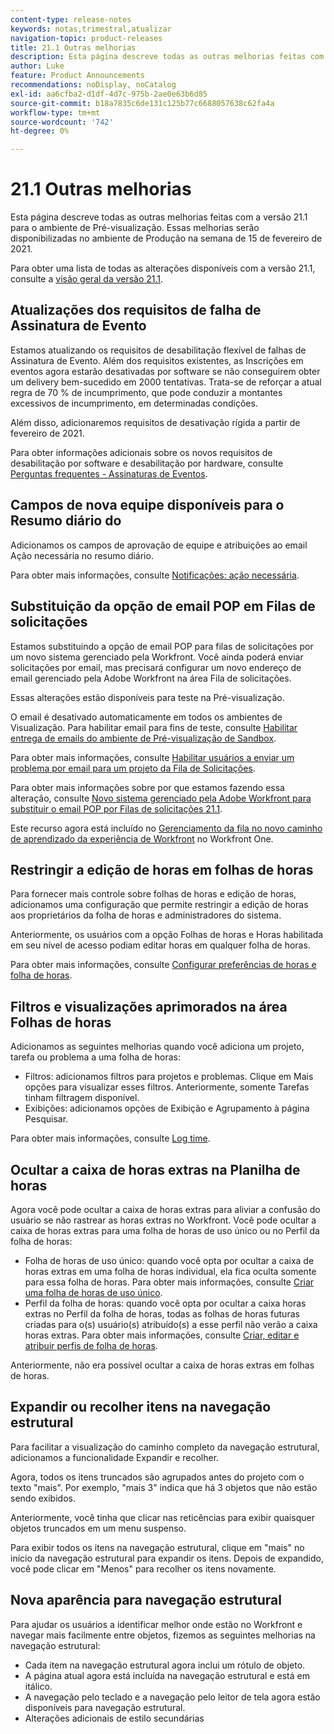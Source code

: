```yaml
---
content-type: release-notes
keywords: notas,trimestral,atualizar
navigation-topic: product-releases
title: 21.1 Outras melhorias
description: Esta página descreve todas as outras melhorias feitas com a versão 21.1 para o ambiente de Pré-visualização. Essas melhorias serão disponibilizadas no ambiente de Produção na semana de 15 de fevereiro de 2021.
author: Luke
feature: Product Announcements
recommendations: noDisplay, noCatalog
exl-id: aa6cfba2-d1df-4d7c-975b-2ae0e63b6d85
source-git-commit: b18a7835c6de131c125b77c6688057638c62fa4a
workflow-type: tm+mt
source-wordcount: '742'
ht-degree: 0%

---
```


# 21.1 Outras melhorias

Esta página descreve todas as outras melhorias feitas com a versão 21.1 para o ambiente de Pré-visualização. Essas melhorias serão disponibilizadas no ambiente de Produção na semana de 15 de fevereiro de 2021.

Para obter uma lista de todas as alterações disponíveis com a versão 21.1, consulte a [visão geral da versão 21.1](../../../product-announcements/product-releases/21.1-release-activity/21-1-release-overview.md).

## Atualizações dos requisitos de falha de Assinatura de Evento

Estamos atualizando os requisitos de desabilitação flexível de falhas de Assinatura de Evento. Além dos requisitos existentes, as Inscrições em eventos agora estarão desativadas por software se não conseguirem obter um delivery bem-sucedido em 2000 tentativas. Trata-se de reforçar a atual regra de 70 % de incumprimento, que pode conduzir a montantes excessivos de incumprimento, em determinadas condições.

Além disso, adicionaremos requisitos de desativação rígida a partir de fevereiro de 2021.

Para obter informações adicionais sobre os novos requisitos de desabilitação por software e desabilitação por hardware, consulte [Perguntas frequentes - Assinaturas de Eventos](../../../wf-api/general/event-subs-faq.md).

## Campos de nova equipe disponíveis para o Resumo diário do

Adicionamos os campos de aprovação de equipe e atribuições ao email Ação necessária no resumo diário.

Para obter mais informações, consulte [Notificações: ação necessária](../../../workfront-basics/using-notifications/notifications-action-needed.md).

## Substituição da opção de email POP em Filas de solicitações

Estamos substituindo a opção de email POP para filas de solicitações por um novo sistema gerenciado pela Workfront. Você ainda poderá enviar solicitações por email, mas precisará configurar um novo endereço de email gerenciado pela Adobe Workfront na área Fila de solicitações.

Essas alterações estão disponíveis para teste na Pré-visualização.

O email é desativado automaticamente em todos os ambientes de Visualização. Para habilitar email para fins de teste, consulte [Habilitar entrega de emails do ambiente de Pré-visualização de Sandbox](../../../workfront-basics/using-notifications/enable-delivery-emails-from-preview-sandbox-environment.md).

Para obter mais informações, consulte [Habilitar usuários a enviar um problema por email para um projeto da Fila de Solicitações](/help/quicksilver/manage-work/requests/create-requests/enable-email-issues-into-projects.md).

Para obter mais informações sobre por que estamos fazendo essa alteração, consulte [Novo sistema gerenciado pela Adobe Workfront para substituir o email POP por Filas de solicitações 21.1](../../../product-announcements/announcements/announcement-archive/pop-removal-request-queue.md).

Este recurso agora está incluído no [Gerenciamento da fila no novo caminho de aprendizado da experiência de Workfront](https://experienceleague.adobe.com/en/docs/workfront-learn/tutorials-workfront/home) no Workfront One.

## Restringir a edição de horas em folhas de horas

Para fornecer mais controle sobre folhas de horas e edição de horas, adicionamos uma configuração que permite restringir a edição de horas aos proprietários da folha de horas e administradores do sistema.

Anteriormente, os usuários com a opção Folhas de horas e Horas habilitada em seu nível de acesso podiam editar horas em qualquer folha de horas.

Para obter mais informações, consulte [Configurar preferências de horas e folha de horas](../../../administration-and-setup/set-up-workfront/configure-timesheets-schedules/timesheet-and-hour-preferences.md).

## Filtros e visualizações aprimorados na área Folhas de horas

Adicionamos as seguintes melhorias quando você adiciona um projeto, tarefa ou problema a uma folha de horas:

* Filtros: adicionamos filtros para projetos e problemas. Clique em Mais opções para visualizar esses filtros. Anteriormente, somente Tarefas tinham filtragem disponível.
* Exibições: adicionamos opções de Exibição e Agrupamento à página Pesquisar.

Para obter mais informações, consulte [Log time](../../../timesheets/create-and-manage-timesheets/log-time.md).

## Ocultar a caixa de horas extras na Planilha de horas

Agora você pode ocultar a caixa de horas extras para aliviar a confusão do usuário se não rastrear as horas extras no Workfront. Você pode ocultar a caixa de horas extras para uma folha de horas de uso único ou no Perfil da folha de horas:

* Folha de horas de uso único: quando você opta por ocultar a caixa de horas extras em uma folha de horas individual, ela fica oculta somente para essa folha de horas. Para obter mais informações, consulte [Criar uma folha de horas de uso único](../../../timesheets/create-and-manage-timesheets/create-tmshts.md).
* Perfil da folha de horas: quando você opta por ocultar a caixa horas extras no Perfil da folha de horas, todas as folhas de horas futuras criadas para o(s) usuário(s) atribuído(s) a esse perfil não verão a caixa horas extras. Para obter mais informações, consulte [Criar, editar e atribuir perfis de folha de horas](../../../timesheets/create-and-manage-timesheets/create-timesheet-profiles.md).

Anteriormente, não era possível ocultar a caixa de horas extras em folhas de horas.

## Expandir ou recolher itens na navegação estrutural

Para facilitar a visualização do caminho completo da navegação estrutural, adicionamos a funcionalidade Expandir e recolher.

Agora, todos os itens truncados são agrupados antes do projeto com o texto &quot;mais&quot;. Por exemplo, &quot;mais 3&quot; indica que há 3 objetos que não estão sendo exibidos.

Anteriormente, você tinha que clicar nas reticências para exibir quaisquer objetos truncados em um menu suspenso.

Para exibir todos os itens na navegação estrutural, clique em &quot;mais&quot; no início da navegação estrutural para expandir os itens. Depois de expandido, você pode clicar em &quot;Menos&quot; para recolher os itens novamente.

## Nova aparência para navegação estrutural

Para ajudar os usuários a identificar melhor onde estão no Workfront e navegar mais facilmente entre objetos, fizemos as seguintes melhorias na navegação estrutural:

* Cada item na navegação estrutural agora inclui um rótulo de objeto.
* A página atual agora está incluída na navegação estrutural e está em itálico.
* A navegação pelo teclado e a navegação pelo leitor de tela agora estão disponíveis para navegação estrutural.
* Alterações adicionais de estilo secundárias

